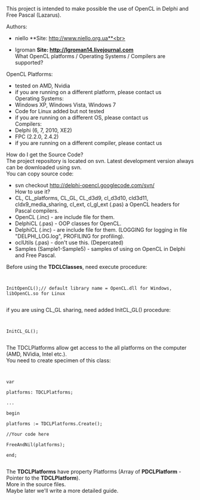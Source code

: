 This project is intended to make possible the use of OpenCL in Delphi and Free Pascal (Lazarus).

Authors:
  * niello **Site: http://www.niello.org.ua**<br></li></ul>

<ul><li>Igroman <b>Site: <a href='http://Igroman14.livejournal.com'>http://Igroman14.livejournal.com</a></b><br>
What OpenCL platforms / Operating Systems / Compilers are supported? <br></li></ul>

OpenCL Platforms:<br>
<ul><li>tested on AMD, Nvidia <br>
</li><li>if you are running on a different platform, please contact us <br>
Operating Systems:<br>
</li><li>Windows XP, Windows Vista, Windows 7 <br>
</li><li>Code for Linux added but not tested <br>
</li><li>if you are running on a different OS, please contact us <br>
Compilers:<br>
</li><li>Delphi (6, 7, 2010, XE2) <br>
</li><li>FPC (2.2.0, 2.4.2) <br>
</li><li>if you are running on a different compiler, please contact us <br></li></ul>

How do I get the Source Code? <br>
The project repository is located on svn. Latest development version always can be downloaded using svn. <br>
You can copy source code: <br>
<ul><li>svn checkout <a href='http://delphi-opencl.googlecode.com/svn/'>http://delphi-opencl.googlecode.com/svn/</a> <br>
How to use it? <br>
</li><li>CL, CL_platforms, CL_GL, CL_d3d9, cl_d3d10, cld3d11, cldx9_media_sharing, cl_ext, cl_gl_ext (.pas) a OpenCL headers for Pascal compilers. <br>
</li><li>OpenCL (.inc) - are include file for them. <br>
</li><li>DelphiCL (.pas) - OOP classes for OpenCL. <br>
</li><li>DelphiCL (.inc) - are include file for them. (LOGGING for logging in file "DELPHI_LOG.log", PROFILING for profiling). <br>
</li><li>oclUtils (.pas) - don't use this. (Depercated) <br>
</li><li>Samples (Sample1-Sample5) - samples of using on OpenCL in Delphi and Free Pascal. <br></li></ul>

Before using the <b>TDCLClasses</b>, need execute procedure: <br>
<pre><code><br>
InitOpenCL();// default library name = OpenCL.dll for Windows, libOpenCL.so for Linux<br>
</code></pre>
if you are using CL_GL sharing, need added InitCL_GL() procedure: <br>
<pre><code><br>
InitCL_GL();<br>
</code></pre>

The TDCLPlatforms allow get access to the all platforms on the computer (AMD, NVidia, Intel etc.). <br>
You need to create specimen of this class: <br>
<pre><code><br>
var<br>
platforms: TDCLPlatforms;<br>
...<br>
begin<br>
platforms := TDCLPlatforms.Create();<br>
//Your code here<br>
FreeAndNil(platforms);<br>
end;<br>
</code></pre>

The <b>TDCLPlatforms</b> have property Platforms (Array of <b>PDCLPlatform</b> - Pointer to the <b>TDCLPlatform</b>). <br>
More in the source files. <br>
Maybe later we'll write a more detailed guide. <br>